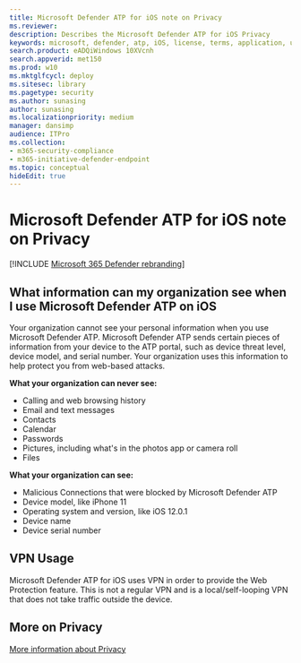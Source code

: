 ```yaml
---
title: Microsoft Defender ATP for iOS note on Privacy
ms.reviewer:
description: Describes the Microsoft Defender ATP for iOS Privacy
keywords: microsoft, defender, atp, iOS, license, terms, application, use, installation, service, feedback, scope, 
search.product: eADQiWindows 10XVcnh
search.appverid: met150
ms.prod: w10
ms.mktglfcycl: deploy
ms.sitesec: library
ms.pagetype: security
ms.author: sunasing
author: sunasing
ms.localizationpriority: medium
manager: dansimp
audience: ITPro
ms.collection: 
- m365-security-compliance 
- m365-initiative-defender-endpoint
ms.topic: conceptual
hideEdit: true
---
```


# Microsoft Defender ATP for iOS note on Privacy

[!INCLUDE [Microsoft 365 Defender rebranding](../../includes/microsoft-defender.md)]


## What information can my organization see when I use Microsoft Defender ATP on iOS

Your organization cannot see your personal information when you use Microsoft Defender ATP. Microsoft Defender ATP sends certain pieces of information from your device to the ATP portal, such as device threat level, device model, and serial number. Your organization uses this information to help protect you from web-based attacks.

**What your organization can never see:**

- Calling and web browsing history
- Email and text messages
- Contacts
- Calendar
- Passwords
- Pictures, including what's in the photos app or camera roll
- Files

**What your organization can see:**

- Malicious Connections that were blocked by Microsoft Defender ATP
- Device model, like iPhone 11
- Operating system and version, like iOS 12.0.1
- Device name
- Device serial number

## VPN Usage

Microsoft Defender ATP for iOS uses VPN in order to provide the Web Protection feature. This is not a regular VPN and is a local/self-looping VPN that does not take traffic outside the device.

## More on Privacy

[More information about Privacy](https://aka.ms/mdatpiosmainprivacystatement)




